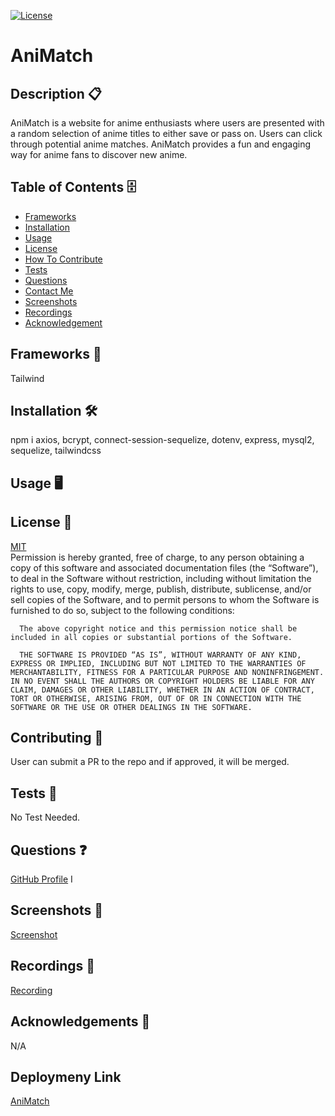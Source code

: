 [![License](https://img.shields.io/badge/license-MIT-green)](./LICENSE)

# AniMatch

## Description 📋

AniMatch is a website for anime enthusiasts where users are presented with a random selection of anime titles to either save or pass on. Users can click through potential anime matches. AniMatch provides a fun and engaging way for anime fans to discover new anime.

## Table of Contents 🗄️

- [Frameworks](#Frameworks)
- [Installation](#Installation)
- [Usage](#Usage)
- [License](#License)
- [How To Contribute](#HowToContribute)
- [Tests](#Tests)
- [Questions](#Questions)
- [Contact Me](#ContactMe)
- [Screenshots](#Screenshots)
- [Recordings](#Recordings)
- [Acknowledgement](#Acknowledgement)

## Frameworks 🧰

Tailwind

## Installation 🛠️

npm i axios, bcrypt, connect-session-sequelize, dotenv, express, mysql2, sequelize, tailwindcss

## Usage 🖥️

## License 🔐

[MIT](https://opensource.org/license/mit/)
<br>
Permission is hereby granted, free of charge, to any person obtaining a copy of this software and associated documentation files (the “Software”), to deal in the Software without restriction, including without limitation the rights to use, copy, modify, merge, publish, distribute, sublicense, and/or sell copies of the Software, and to permit persons to whom the Software is furnished to do so, subject to the following conditions:

      The above copyright notice and this permission notice shall be included in all copies or substantial portions of the Software.

      THE SOFTWARE IS PROVIDED “AS IS”, WITHOUT WARRANTY OF ANY KIND, EXPRESS OR IMPLIED, INCLUDING BUT NOT LIMITED TO THE WARRANTIES OF MERCHANTABILITY, FITNESS FOR A PARTICULAR PURPOSE AND NONINFRINGEMENT. IN NO EVENT SHALL THE AUTHORS OR COPYRIGHT HOLDERS BE LIABLE FOR ANY CLAIM, DAMAGES OR OTHER LIABILITY, WHETHER IN AN ACTION OF CONTRACT, TORT OR OTHERWISE, ARISING FROM, OUT OF OR IN CONNECTION WITH THE SOFTWARE OR THE USE OR OTHER DEALINGS IN THE SOFTWARE.

## Contributing 📝

User can submit a PR to the repo and if approved, it will be merged.

## Tests 🧮

No Test Needed.

## Questions ❓

[GitHub Profile]() I

## Screenshots 📸

<a href="">Screenshot</a>

## Recordings 🎥

<a href="">Recording</a>

## Acknowledgements 🎉

N/A

## Deploymeny Link 
<a href="https://animatch.herokuapp.com">AniMatch</a>
